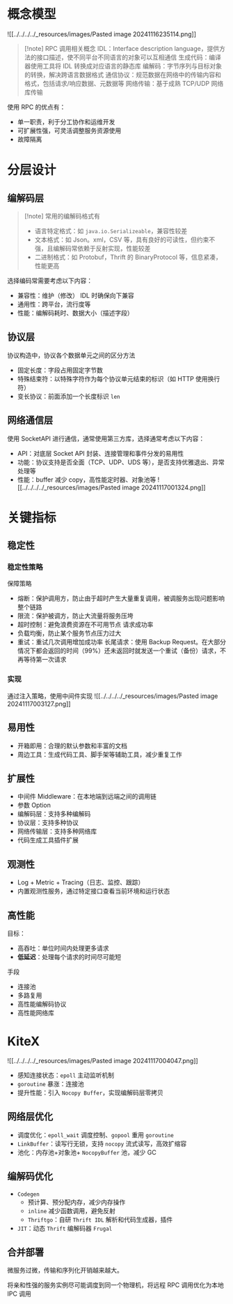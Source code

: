 # 概念模型
![[../../../../_resources/images/Pasted image 20241116235114.png]]
> [!note] RPC 调用相关概念
> IDL：Interface description language，提供方法的接口描述，使不同平台不同语言的对象可以互相通信
> 生成代码：编译器使用工具将 IDL 转换成对应语言的静态库
> 编解码：字节序列与目标对象的转换，解决跨语言数据格式
> 通信协议：规范数据在网络中的传输内容和格式，包括请求/响应数据、元数据等
> 网络传输：基于成熟 TCP/UDP 网络库传输

使用 RPC 的优点有：
- 单一职责，利于分工协作和运维开发
- 可扩展性强，可灵活调整服务资源使用
- 故障隔离
# 分层设计
## 编解码层

> [!note] 常用的编解码格式有
> - 语言特定格式：如 `java.io.Serializeable`，兼容性较差
> - 文本格式：如 Json。xml，CSV 等，具有良好的可读性，但约束不强，且编解码常依赖于反射实现，性能较差
> - 二进制格式：如 Protobuf，Thrift 的 BinaryProtocol 等，信息紧凑，性能更高

选择编码常需要考虑以下内容：
- 兼容性：维护（修改） IDL 时确保向下兼容
- 通用性：跨平台，流行度等
- 性能：编解码耗时、数据大小（描述字段）
## 协议层

协议构造中，协议各个数据单元之间的区分方法
- 固定长度：字段占用固定字节数
- 特殊结束符：以特殊字符作为每个协议单元结束的标识（如 HTTP 使用换行符）
- 变长协议：前面添加一个长度标识 `len`
## 网络通信层

使用 SocketAPI 进行通信，通常使用第三方库，选择通常考虑以下内容：
- API：对底层 Socket API 封装、连接管理和事件分发的易用性
- 功能：协议支持是否全面（TCP、UDP、UDS 等），是否支持优雅退出、异常处理等
- 性能：buffer 减少 copy，高性能定时器、对象池等
![[../../../../_resources/images/Pasted image 20241117001324.png]]
# 关键指标
## 稳定性
### 稳定性策略

保障策略
- 熔断：保护调用方，防止由于超时产生大量重复调用，被调服务出现问题影响整个链路
- 限流：保护被调方，防止大流量将服务压垮
- 超时控制：避免浪费资源在不可用节点
请求成功率
- 负载均衡，防止某个服务节点压力过大
- 重试：重试几次调用增加成功率
长尾请求：使用 Backup Request。在大部分情况下都会返回的时间（99%）还未返回时就发送一个重试（备份）请求，不再等待第一次请求
### 实现

通过注入策略，使用中间件实现
![[../../../../_resources/images/Pasted image 20241117003127.png]]
## 易用性

- 开箱即用：合理的默认参数和丰富的文档
- 周边工具：生成代码工具、脚手架等辅助工具，减少重复工作
## 扩展性

- 中间件 Middleware：在本地端到远端之间的调用链
- 参数 Option
- 编解码层：支持多种编解码
- 协议层：支持多种协议
- 网络传输层：支持多种网络库
- 代码生成工具插件扩展
## 观测性

- Log + Metric + Tracing（日志、监控、跟踪）
- 内置观测性服务，通过特定接口查看当前环境和运行状态
## 高性能

目标：
- 高吞吐：单位时间内处理更多请求
- **低延迟**：处理每个请求的时间尽可能短

手段
- 连接池
- 多路复用
- 高性能编解码协议
- 高性能网络库
# KiteX
![[../../../../_resources/images/Pasted image 20241117004047.png]]
- 感知连接状态：`epoll` 主动监听机制
- `goroutine` 暴涨：连接池
- 提升性能：引入 `Nocopy Buffer`，实现编解码层零拷贝
## 网络层优化

- 调度优化：`epoll_wait` 调度控制、`gopool` 重用 `goroutine`
- `LinkBuffer`：读写行无锁，支持 `nocopy` 流式读写，高效扩缩容
- 池化：内存池+对象池+ `NocopyBuffer` 池，减少 GC
## 编解码优化

- `Codegen`
	- 预计算、预分配内存，减少内存操作
	- `inline` 减少函数调用，避免反射
	- `Thriftgo`：自研 `Thrift IDL` 解析和代码生成器，插件
- `JIT`：动态 `Thrift` 编解码器 `Frugal`
## 合并部署

微服务过微，传输和序列化开销越来越大。

将亲和性强的服务实例尽可能调度到同一个物理机，将远程 RPC 调用优化为本地 IPC 调用